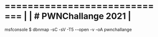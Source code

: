 


=============================
|
|   # PWNChallange 2021
|
=============================

msfconsole $ dbnmap -sC -sV -T5 --open -v -oA pwnchallange